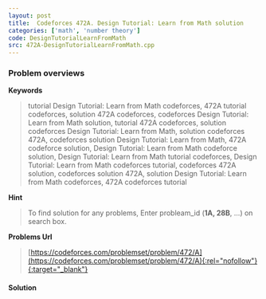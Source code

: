 ```yaml
---
layout: post
title:  Codeforces 472A. Design Tutorial: Learn from Math solution
categories: ['math', 'number theory']
code: DesignTutorialLearnFromMath
src: 472A-DesignTutorialLearnFromMath.cpp
---
```

### **Problem overviews**

**Keywords**
> tutorial Design Tutorial: Learn from Math codeforces, 472A tutorial codeforces, solution 472A codeforces, codeforces Design Tutorial: Learn from Math solution, tutorial 472A codeforces, solution codeforces Design Tutorial: Learn from Math, solution codeforces 472A, codeforces solution Design Tutorial: Learn from Math, 472A codeforce solution, Design Tutorial: Learn from Math codeforce solution, Design Tutorial: Learn from Math tutorial codeforces, Design Tutorial: Learn from Math codeforces tutorial, codeforces 472A solution, codeforces solution 472A, solution Design Tutorial: Learn from Math codeforces, 472A codeforces tutorial

**Hint**
> To find solution for any problems, Enter probleam_id (**1A, 28B**, ...) on search box. 

**Problems Url**
> [https://codeforces.com/problemset/problem/472/A](https://codeforces.com/problemset/problem/472/A){:rel="nofollow"}{:target="_blank"}

#### **Solution**



